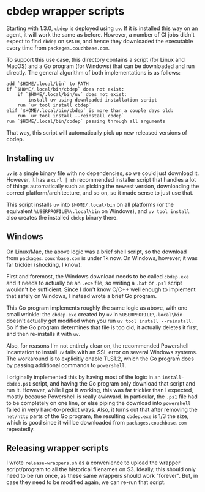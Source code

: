 # cbdep wrapper scripts

Starting with 1.3.0, `cbdep` is deployed using `uv`. If it is installed
this way on an agent, it will work the same as before. However, a number
of CI jobs didn't expect to find `cbdep` on `$PATH`, and hence they
downloaded the executable every time from `packages.couchbase.com`.

To support this use case, this directory contains a script (for Linux
and MacOS) and a Go program (for Windows) that can be downloaded and run
directly. The general algorithm of both implementations is as follows:

    add `$HOME/.local/bin` to PATH
    if `$HOME/.local/bin/cbdep` does not exist:
        if `$HOME/.local/bin/uv` does not exist:
            install uv using downloaded installation script
        run `uv tool install cbdep`
    elif `$HOME/.local/bin/cbdep` is more than a couple days old:
        run `uv tool install --reinstall cbdep`
    run `$HOME/.local/bin/cbdep` passing through all arguments

That way, this script will automatically pick up new released versions
of cbdep.

## Installing uv

`uv` is a single binary file with no dependencies, so we could just
download it. However, it has a `curl | sh` recommended installer script
that handles a lot of things automatically such as picking the newest
version, downloading the correct platform/architecture, and so on, so it
made sense to just use that.

This script installs `uv` into `$HOME/.local/bin` on all platforms (or
the equivalent `%USERPROFILE%\.local\bin` on Windows), and
`uv tool install` also creates the installed `cbdep` binary there.

## Windows

On Linux/Mac, the above logic was a brief shell script, so the download
from `packages.couchbase.com` is under 1k now. On Windows, however, it
was far trickier (shocking, I know).

First and foremost, the Windows download needs to be called `cbdep.exe`
and it needs to actually be an `.exe` file, so writing a `.bat` or
`.ps1` script wouldn't be sufficient. Since I don't know C/C++ well
enough to implement that safely on Windows, I instead wrote a brief Go
program.

This Go program implements roughly the same logic as above, with one
small wrinkle: the `cbdep.exe` created by `uv` in
`%USERPROFILE\.local\bin` doesn't actually get modified when you run
`uv tool install --reinstall`. So if the Go program determines that file is
too old, it actually deletes it first, and then re-installs it with
`uv`.

Also, for reasons I'm not entirely clear on, the recommended Powershell
incantation to install `uv` fails with an SSL error on several Windows
systems. The workaround is to explicitly enable TLS1.2, which the Go
program does by passing additional commands to `powershell`.

I originally implemented this by having most of the logic in an
`install-cbdep.ps1` script, and having the Go program only download that
script and run it. However, while I got it working, this was far
trickier than I expected, mostly because Powershell is really awkward.
In particular, the `.ps1` file had to be completely on one line, or else
piping the download into `powershell` failed in very hard-to-predict
ways. Also, it turns out that after removing the `net/http` parts of the
Go program, the resulting `cbdep.exe` is 1/3 the size, which is good
since it will be downloaded from `packages.couchbase.com` repeatedly.

## Releasing wrapper scripts

I wrote `release-wrappers.sh` as a convenience to upload the wrapper
script/program to all the historical filenames on S3. Ideally, this
should only need to be run once, as these same wrappers should work
"forever". But, in case they need to be modified again, we can re-run
that script.
